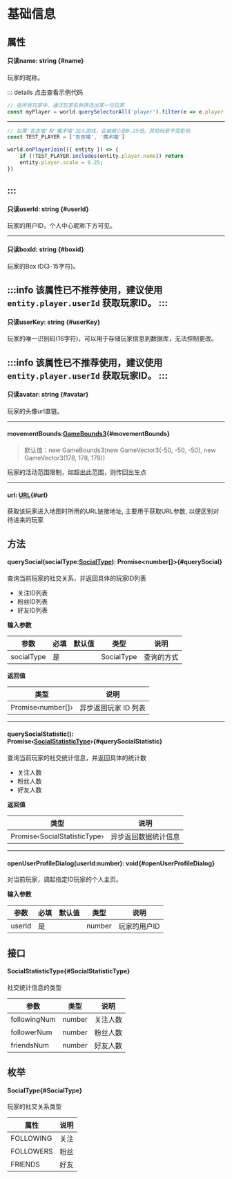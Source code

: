 <script setup>
import '/style.css'
</script>
# 基础信息
## 属性

#### <font id="API" /><font id="ReadOnly">只读</font>name<font id="Type">: string</font>   {#name}

玩家的昵称。



::: details 点击查看示例代码
```javascript
// 在所有玩家中，通过玩家名称筛选出某一位玩家
const myPlayer = world.querySelectorAll('player').filter(e => e.player.name === '吉吉喵')[0];
```
---
```javascript
// 如果'吉吉喵'和'魔术喵'加入游戏，会被缩小到0.25倍。其他玩家不受影响
const TEST_PLAYER = ['吉吉喵', '魔术喵']

world.onPlayerJoin(({ entity }) => {
    if (!TEST_PLAYER.includes(entity.player.name)) return
    entity.player.scale = 0.25;
})
```
:::
---


#### <font id="API" /><font id="ReadOnly">只读</font>userId<font id="Type">: string</font> {#userId}

玩家的用户ID，个人中心昵称下方可见。


---

#### <font id="API" /><font id="ReadOnly">只读</font>boxId<font id="Type">: string</font> {#boxid}

玩家的Box ID(3-15字符)。


:::info
该属性已不推荐使用，建议使用 `entity.player.userId` 获取玩家ID。
:::
---
#### <font id="API" /><font id="ReadOnly">只读</font>userKey<font id="Type">: string</font> {#userKey}

玩家的唯一识别码(16字符)，可以用于存储玩家信息到数据库，无法控制更改。 


:::info
该属性已不推荐使用，建议使用 `entity.player.userId` 获取玩家ID。
:::
---


#### <font id="API" /><font id="ReadOnly">只读</font>avatar<font id="Type">: string</font>  {#avatar}

玩家的头像url直链。


---


#### <font id="API" />movementBounds<font id="Type">:[GameBounds3](/GameBounds3/)</font>{#movementBounds}
> 默认值：new GameBounds3(new GameVector3(-50, -50, -50), new GameVector3(178, 178, 178))

玩家的活动范围限制，如超出此范围，则传回出生点


---


#### <font id="API" />url<font id="Type">: [URL](https://developer.mozilla.org/zh-CN/docs/Web/API/URL)</font>{#url}

获取该玩家进入地图时所用的URL链接地址, 主要用于获取URL参数, 以便区别对待进来的玩家



## 方法

#### <font id="API" />querySocial(<font id="Type">socialType:[SocialType](./info#SocialType)</font>)<font id="Type">: Promise<number[]></font>{#querySocial}
查询当前玩家的社交关系，并返回具体的玩家ID列表

- 关注ID列表
- 粉丝ID列表
- 好友ID列表

**输入参数**

| **参数** | **必填** | **默认值** | **类型** | **说明** |
| --- | --- | --- | --- | --- |
| socialType | 是 | | SocialType | 查询的方式 |

**返回值**

| **类型** | **说明** |
| --- | --- |
| Promise‹number[]› | 异步返回玩家 ID 列表 |



---

#### <font id="API" />querySocialStatistic()<font id="Type">: Promise‹[SocialStatisticType](./info#SocialStatisticType)›</font>{#querySocialStatistic}
查询当前玩家的社交统计信息，并返回具体的统计数

- 关注人数
- 粉丝人数
- 好友人数

**返回值**

| **类型** | **说明** |
| --- | --- |
| Promise‹SocialStatisticType› | 异步返回数据统计信息 |



---

#### <font id="API" />openUserProfileDialog(<font id="Type">userId:number</font>)<font id="Type">:  void</font>{#openUserProfileDialog}
对当前玩家，调起指定ID玩家的个人主页。

**输入参数**

| **参数** | **必填** | **默认值** | **类型** | **说明** |
| --- | --- | --- | --- | --- |
| userId | 是 | | number | 玩家的用户ID |






## 接口

#### <font id="API" />SocialStatisticType{#SocialStatisticType}
社交统计信息的类型

| **参数** | **类型** | **说明** |
| --- | --- | --- |
| followingNum | number | 关注人数 |
| followerNum | number |  粉丝人数 |
| friendsNum | number |  好友人数 |





## 枚举

#### <font id="API" />SocialType{#SocialType}
玩家的社交关系类型

| **属性** | **说明** |
| --- | --- |
| FOLLOWING | 关注 |
| FOLLOWERS | 粉丝 |
| FRIENDS | 好友 |




